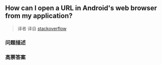 ## How can I open a URL in Android's web browser from my application?

> 译者 译自 [stackoverflow](http://stackoverflow.com/questions/2201917/how-can-i-open-a-url-in-androids-web-browser-from-my-application) 

### 问题描述 

### 高票答案 


